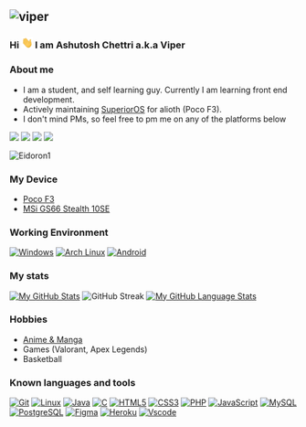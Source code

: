 ![viper](https://imgur.com/hjcUIWy.jpg)
---
### Hi <img src="https://raw.githubusercontent.com/ABSphreak/ABSphreak/master/gifs/Hi.gif" width="20px" height="20px"> I am Ashutosh Chettri a.k.a Viper

### About me
- I am a student, and self learning guy. Currently I am learning front end development.
- Actively maintaining [SuperiorOS](https://github.com/SuperiorOS) for alioth (Poco F3).
- I don't mind PMs, so feel free to pm me on any of the platforms below
<p>
  <a href="https://twitter.com/ashutosh_ch2002"><img src="https://img.shields.io/badge/twitter-%231DA1F2.svg?&style=for-the-badge&logo=twitter&logoColor=white" height=25></a>
  <a href="https://t.me/Eidoron1"><img src="https://img.shields.io/badge/telegram-%231DA1F2.svg?&style=for-the-badge&logo=telegram&logoColor=white" height=25></a>
  <a href="https://www.reddit.com/user/_____aashu____"><img src="https://img.shields.io/badge/Reddit-FF4500?style=for-the-badge&logo=reddit&logoColor=white" height=25></a>
  <a href="https://www.instagram.com/ashutosh_chettri_/"><img src="https://img.shields.io/badge/Instagram-E4405F?style=for-the-badge&logo=instagram&logoColor=white" height=25></a>
</p>

<p align="left"> <img src="https://komarev.com/ghpvc/?username=Eidoron1&label=Profile%20views&color=0e75b6&style=flat" alt="Eidoron1" /> </p>

### My Device
- [Poco F3](https://www.gsmarena.com/xiaomi_poco_f3-10758.php)
- [MSi GS66 Stealth 10SE](https://www.msi.com/Laptop/GS66-Stealth-10SE/Specification)

### Working Environment
[![Windows](https://img.shields.io/badge/Windows-0078D6?style=for-the-badge&logo=windows&logoColor=white)](https://www.microsoft.com/en-us/software-download/windows10ISO)
[![Arch Linux](https://img.shields.io/badge/Arch_Linux-1793D1?style=for-the-badge&logo=arch-linux&logoColor=white)](https://archlinux.org/)
[![Android](https://img.shields.io/badge/Android-3DDC84?style=for-the-badge&logo=android&logoColor=white)](https://www.android.com/)

### My stats
[![My GitHub Stats](https://github-readme-stats.vercel.app/api/?username=ashutoshchettri&count_private=true&theme=blue-green&hide_border=true&border_radius=10&showicons=true)]()
![GitHub Streak](https://github-readme-streak-stats.herokuapp.com?user=ashutoshchettri&theme=blue-green&hide_border=true&border_radius=10&showicons=true)
[![My GitHub Language Stats](https://github-readme-stats.vercel.app/api/top-langs/?username=ashutoshchettri&langs_count=4&theme=blue-green&hide_border=true&border_radius=10)]()

### Hobbies
- [Anime & Manga](https://anilist.co/user/Eidoron/)
- Games (Valorant, Apex Legends)
- Basketball

### Known languages and tools
[![Git](https://img.shields.io/badge/git-%23F05033.svg?style=for-the-badge&logo=git&logoColor=white)](https://git-scm.com/)
[![Linux](https://img.shields.io/badge/Linux-FCC624?style=for-the-badge&logo=linux&logoColor=black)](https://www.linux.org/)
[![Java](https://img.shields.io/badge/Java-ED8B00?style=for-the-badge&logo=openjdk&logoColor=white)](https://www.java.com/en/)
[![C](https://img.shields.io/badge/C-00599C?style=for-the-badge&logo=c&logoColor=white)](https://www.cprogramming.com/)
[![HTML5](https://img.shields.io/badge/HTML5-E34F26?style=for-the-badge&logo=html5&logoColor=white)](https://html5.org/)
[![CSS3](https://img.shields.io/badge/CSS3-1572B6?style=for-the-badge&logo=css3&logoColor=white)](https://www.w3.org/Style/CSS/Overview.en.html)
[![PHP](https://img.shields.io/badge/PHP-777BB4?style=for-the-badge&logo=php&logoColor=white)](https://www.php.net/)
[![JavaScript](https://img.shields.io/badge/JavaScript-F7DF1E?style=for-the-badge&logo=javascript&logoColor=black)](https://www.javascript.com/)
[![MySQL](https://img.shields.io/badge/MySQL-00000F?style=for-the-badge&logo=mysql&logoColor=white)](https://www.mysql.com/)
[![PostgreSQL](https://img.shields.io/badge/PostgreSQL-316192?style=for-the-badge&logo=postgresql&logoColor=white)](https://www.postgresql.org/)
[![Figma](https://img.shields.io/badge/Figma-CC6699?style=for-the-badge&logo=figma&logoColor=white)](https://www.figma.com/)
[![Heroku](https://img.shields.io/badge/Heroku-430098?style=for-the-badge&logo=heroku&logoColor=white)](https://www.heroku.com/)
[![Vscode](https://img.shields.io/badge/Visual_Studio_Code-0078D4?style=for-the-badge&logo=visual%20studio%20code&logoColor=white)](https://code.visualstudio.com/)
